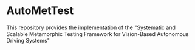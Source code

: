 # AutoMetTest
This repository provides the implementation of the "Systematic and Scalable Metamorphic Testing Framework for Vision-Based Autonomous Driving Systems"
